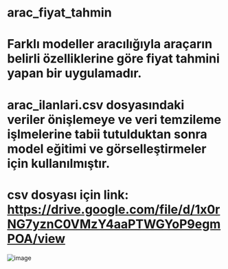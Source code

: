 # arac_fiyat_tahmin

# Farklı modeller aracılığıyla araçarın belirli özelliklerine göre fiyat tahmini yapan bir uygulamadır.
# arac_ilanlari.csv dosyasındaki veriler önişlemeye ve veri temzileme işlmelerine tabii tutulduktan sonra model eğitimi ve görselleştirmeler için kullanılmıştır. 
# csv dosyası için link: https://drive.google.com/file/d/1x0rNG7yznC0VMzY4aaPTWGYoP9egmPOA/view


![image](https://github.com/havvabzkrtt/arac_fiyat_tahmin/assets/81237002/8d6d181d-a027-4ccd-80d6-8d6e36a2211a)

